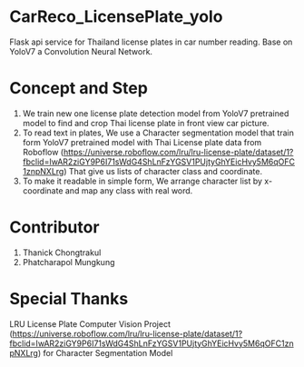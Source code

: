 # CarReco_LicensePlate_yolo

Flask api service for Thailand license plates in car number reading. Base on YoloV7 a Convolution Neural Network.

# Concept and Step
1. We train new one license plate detection model from YoloV7 pretrained model to find and crop Thai license plate in front view car picture.
2. To read text in plates, We use a Character segmentation model that train form YoloV7 pretrained model with Thai License plate data from Roboflow (https://universe.roboflow.com/lru/lru-license-plate/dataset/1?fbclid=IwAR2ziGY9P6I71sWdG4ShLnFzYGSV1PUjtyGhYEicHvy5M6qOFC1znpNXLrg) That give us lists of character class and coordinate.
3. To make it readable in simple form, We arrange character list by x-coordinate and map any class with real word.

# Contributor
1. Thanick Chongtrakul
2. Phatcharapol Mungkung

# Special Thanks
LRU License Plate Computer Vision Project (https://universe.roboflow.com/lru/lru-license-plate/dataset/1?fbclid=IwAR2ziGY9P6I71sWdG4ShLnFzYGSV1PUjtyGhYEicHvy5M6qOFC1znpNXLrg) for Character Segmentation Model
